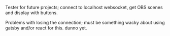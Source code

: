 Tester for future projects; connect to localhost websocket, get OBS scenes and display with buttons.

Problems with losing the connection; must be something wacky about using gatsby and/or react for this. dunno yet.
